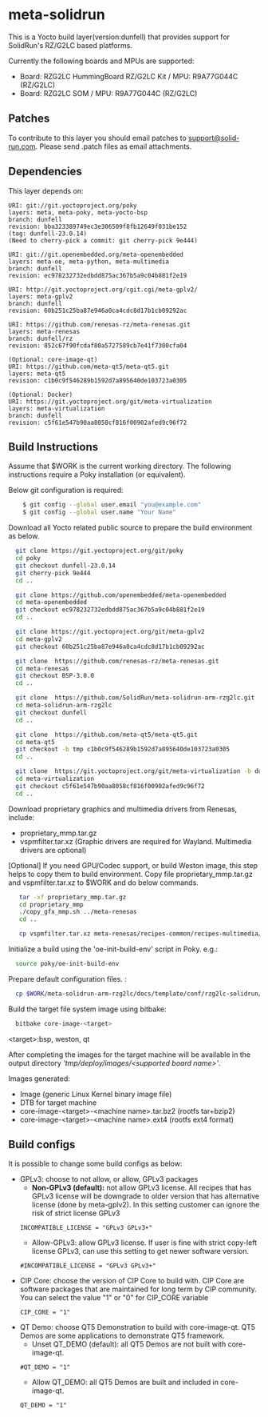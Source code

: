 # meta-solidrun

This is a Yocto build layer(version:dunfell) that provides support for SolidRun's RZ/G2LC based platforms.

Currently the following boards and MPUs are supported:

- Board: RZG2LC HummingBoard RZ/G2LC Kit / MPU: R9A77G044C (RZ/G2LC)
- Board: RZG2LC SOM / MPU: R9A77G044C (RZ/G2LC)

## Patches

To contribute to this layer you should email patches to support@solid-run.com. Please send .patch files as email attachments.

## Dependencies

This layer depends on:

    URI: git://git.yoctoproject.org/poky
    layers: meta, meta-poky, meta-yocto-bsp
    branch: dunfell
    revision: bba323389749ec3e306509f8fb12649f031be152
    (tag: dunfell-23.0.14)
    (Need to cherry-pick a commit: git cherry-pick 9e444)

    URI: git://git.openembedded.org/meta-openembedded
    layers: meta-oe, meta-python, meta-multimedia
    branch: dunfell
    revision: ec978232732edbdd875ac367b5a9c04b881f2e19

    URI: http://git.yoctoproject.org/cgit.cgi/meta-gplv2/
    layers: meta-gplv2
    branch: dunfell
    revision: 60b251c25ba87e946a0ca4cdc8d17b1cb09292ac

    URI: https://github.com/renesas-rz/meta-renesas.git
    layers: meta-renesas
    branch: dunfell/rz
    revision: 852c67f90fcdaf80a5727589cb7e41f7300cfa04

    (Optional: core-image-qt)
    URI: https://github.com/meta-qt5/meta-qt5.git
    layers: meta-qt5
    revision: c1b0c9f546289b1592d7a895640de103723a0305

    (Optional: Docker)
    URI: https://git.yoctoproject.org/git/meta-virtualization
    layers: meta-virtualization
    branch: dunfell
    revision: c5f61e547b90aa8058cf816f00902afed9c96f72

## Build Instructions

Assume that $WORK is the current working directory.
The following instructions require a Poky installation (or equivalent).

Below git configuration is required:
```bash
    $ git config --global user.email "you@example.com"
    $ git config --global user.name "Your Name"
```

Download all Yocto related public source to prepare the build environment as below.
```bash
  git clone https://git.yoctoproject.org/git/poky
  cd poky
  git checkout dunfell-23.0.14
  git cherry-pick 9e444
  cd ..

  git clone https://github.com/openembedded/meta-openembedded
  cd meta-openembedded
  git checkout ec978232732edbdd875ac367b5a9c04b881f2e19
  cd ..

  git clone https://git.yoctoproject.org/git/meta-gplv2
  cd meta-gplv2
  git checkout 60b251c25ba87e946a0ca4cdc8d17b1cb09292ac

  git clone  https://github.com/renesas-rz/meta-renesas.git
  cd meta-renesas
  git checkout BSP-3.0.0
  cd ..

  git clone  https://github.com/SolidRun/meta-solidrun-arm-rzg2lc.git
  cd meta-solidrun-arm-rzg2lc
  git checkout dunfell
  cd ..

  git clone  https://github.com/meta-qt5/meta-qt5.git
  cd meta-qt5
  git checkout -b tmp c1b0c9f546289b1592d7a895640de103723a0305
  cd ..

  git clone  https://git.yoctoproject.org/git/meta-virtualization -b dunfell
  cd meta-virtualization
  git checkout c5f61e547b90aa8058cf816f00902afed9c96f72
  cd ..
```

Download proprietary graphics and multimedia drivers from Renesas, include:
- proprietary_mmp.tar.gz
- vspmfilter.tar.xz
(Graphic drivers are required for Wayland. Multimedia drivers are optional)

[Optional] If you need GPU/Codec support, or build Weston image, this step helps to copy them to build environment. Copy file proprietary_mmp.tar.gz and vspmfilter.tar.xz to $WORK and do below commands.
```bash
   tar -xf proprietary_mmp.tar.gz
   cd proprietary_mmp
   ./copy_gfx_mmp.sh ../meta-renesas
   cd ..

   cp vspmfilter.tar.xz meta-renesas/recipes-common/recipes-multimedia/gstreamer/gstreamer1.0-plugin-vspmfilter

```

Initialize a build using the 'oe-init-build-env' script in Poky. e.g.:
```bash
  source poky/oe-init-build-env
```

Prepare default configuration files. :
```bash
  cp $WORK/meta-solidrun-arm-rzg2lc/docs/template/conf/rzg2lc-solidrun/*.conf ./conf/
```

Build the target file system image using bitbake:
```bash
  bitbake core-image-<target>
```
\<target\>:bsp, weston, qt

After completing the images for the target machine will be available in the output
directory _'tmp/deploy/images/\<supported board name\>'_.

Images generated:
* Image (generic Linux Kernel binary image file)
* DTB for target machine
* core-image-\<target\>-\<machine name\>.tar.bz2 (rootfs tar+bzip2)
* core-image-\<target\>-\<machine name\>.ext4  (rootfs ext4 format)

## Build configs

It is possible to change some build configs as below:
* GPLv3: choose to not allow, or allow, GPLv3 packages
  * **Non-GPLv3 (default):** not allow GPLv3 license. All recipes that has GPLv3 license will be downgrade to older version that has alternative license (done by meta-gplv2). In this setting customer can ignore the risk of strict license GPLv3
  ```
  INCOMPATIBLE_LICENSE = "GPLv3 GPLv3+"
  ```
  * Allow-GPLv3: allow GPLv3 license. If user is fine with strict copy-left license GPLv3, can use this setting to get newer software version.
  ```
  #INCOMPATIBLE_LICENSE = "GPLv3 GPLv3+"
  ```
* CIP Core: choose the version of CIP Core to build with. CIP Core are software packages that are maintained for long term by CIP community. You can select the value "1" or "0" for CIP_CORE variable
  ```
  CIP_CORE = "1"
  ```
* QT Demo: choose QT5 Demonstration to build with core-image-qt. QT5 Demos are some applications to demonstrate QT5 framework.
  * Unset QT_DEMO (default): all QT5 Demos are not built with core-image-qt.
  ```
  #QT_DEMO = "1"
  ```
  * Allow QT_DEMO: all QT5 Demos are built and included in core-image-qt.
  ```
  QT_DEMO = "1"
  ```
